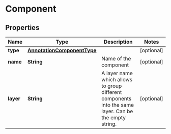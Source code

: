 # Component

## Properties
Name | Type | Description | Notes
------------ | ------------- | ------------- | -------------
**type** | [**AnnotationComponentType**](AnnotationComponentType.md) |  |  [optional]
**name** | **String** | Name of the component |  [optional]
**layer** | **String** | A layer name which allows to group different components into the same layer. Can be the empty string. |  [optional]
